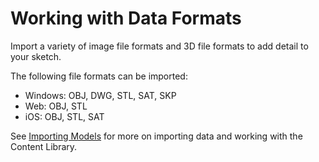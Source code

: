 # Working with Data Formats

Import a variety of image file formats and 3D file formats to add detail to your sketch.

The following file formats can be imported:

* Windows:  OBJ, DWG, STL, SAT, SKP 
* Web: OBJ, STL
* iOS: OBJ, STL, SAT

See [Importing Models](../formit-primer/part-i/import-export-and-content-library.md) for more on importing data and working with the Content Library.

